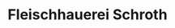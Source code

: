 ---
title: "Fleischhauerei Schroth"
url: /sankt-veit-im-pongau/fleischhauerei-schroth/
shop: Metzgerei
---
